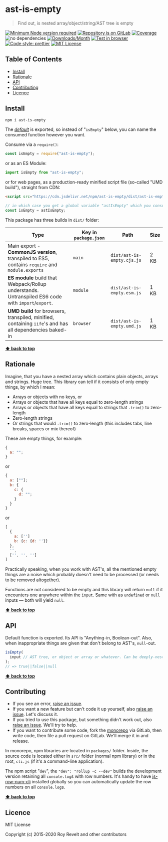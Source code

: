 # ast-is-empty

> Find out, is nested array/object/string/AST tree is empty

[![Minimum Node version required][node-img]][node-url]
[![Repository is on GitLab][gitlab-img]][gitlab-url]
[![Coverage][cov-img]][cov-url]
![no dependencies][no-deps-img]
[![Downloads/Month][downloads-img]][downloads-url]
[![Test in browser][runkit-img]][runkit-url]
[![Code style: prettier][prettier-img]][prettier-url]
[![MIT License][license-img]][license-url]

## Table of Contents

- [Install](#install)
- [Rationale](#rationale)
- [API](#api)
- [Contributing](#contributing)
- [Licence](#licence)

## Install

```bash
npm i ast-is-empty
```

The [_default_](https://exploringjs.com/es6/ch_modules.html#_default-exports-one-per-module) is exported, so instead of "`isEmpty`" below, you can name the consumed function however you want.

Consume via a `require()`:

```js
const isEmpty = require("ast-is-empty");
```

or as an ES Module:

```js
import isEmpty from "ast-is-empty";
```

or for web pages, as a production-ready minified script file (so-called "UMD build"), straight from CDN:

```html
<script src="https://cdn.jsdelivr.net/npm/ast-is-empty/dist/ast-is-empty.umd.js"></script>
```

```js
// in which case you get a global variable "astIsEmpty" which you consume like this:
const isEmpty = astIsEmpty;
```

This package has three builds in `dist/` folder:

| Type                                                                                                    | Key in `package.json` | Path                       | Size |
| ------------------------------------------------------------------------------------------------------- | --------------------- | -------------------------- | ---- |
| Main export - **CommonJS version**, transpiled to ES5, contains `require` and `module.exports`          | `main`                | `dist/ast-is-empty.cjs.js` | 2 KB |
| **ES module** build that Webpack/Rollup understands. Untranspiled ES6 code with `import`/`export`.      | `module`              | `dist/ast-is-empty.esm.js` | 1 KB |
| **UMD build** for browsers, transpiled, minified, containing `iife`'s and has all dependencies baked-in | `browser`             | `dist/ast-is-empty.umd.js` | 1 KB |

**[⬆ back to top](#)**

## Rationale

Imagine, that you have a nested array which contains plain objects, arrays and strings. Huge tree. This library can tell if it consists of only empty things, by which I mean:

- Arrays or objects with no keys, or
- Arrays or objects that have all keys equal to zero-length strings
- Arrays or objects that have all keys equal to strings that `.trim()` to zero-length
- Zero-length strings
- Or strings that would `.trim()` to zero-length (this includes tabs, line breaks, spaces or mix thereof)

These are empty things, for example:

```js
{
  a: "";
}
```

or

```js
{
  a: [""];
  b: {
    c: {
      d: "";
    }
  }
}
```

or

```js
[
  {
    a: ['']
    b: {c: {d: ''}}
  },
  '',
  ['', '', '']
]
```

Practically speaking, when you work with AST's, all the mentioned empty things are a noise which probably doesn't need to be processed (or needs to be removed altogether).

Functions are not considered to be empty and this library will return `null` if it encounters one anywhere within the `input`. Same with as `undefined` or `null` inputs — both will yield `null`.

**[⬆ back to top](#)**

## API

Default function is exported.
Its API is "Anything-in, Boolean-out".
Also, when inappropriate things are given that don't belong to AST's, `null`-out.

```js
isEmpty(
  input // AST tree, or object or array or whatever. Can be deeply-nested.
);
// => true||false||null
```

**[⬆ back to top](#)**

## Contributing

- If you see an error, [raise an issue](<https://gitlab.com/codsen/codsen/issues/new?issue[title]=ast-is-empty%20package%20-%20put%20title%20here&issue[description]=**Which%20package%20is%20this%20issue%20for**%3A%20%0Aast-is-empty%0A%0A**Describe%20the%20issue%20(if%20necessary)**%3A%20%0A%0A%0A%2Fassign%20%40revelt>).
- If you want a new feature but can't code it up yourself, also [raise an issue](<https://gitlab.com/codsen/codsen/issues/new?issue[title]=ast-is-empty%20package%20-%20put%20title%20here&issue[description]=**Which%20package%20is%20this%20issue%20for**%3A%20%0Aast-is-empty%0A%0A**Describe%20the%20issue%20(if%20necessary)**%3A%20%0A%0A%0A%2Fassign%20%40revelt>). Let's discuss it.
- If you tried to use this package, but something didn't work out, also [raise an issue](<https://gitlab.com/codsen/codsen/issues/new?issue[title]=ast-is-empty%20package%20-%20put%20title%20here&issue[description]=**Which%20package%20is%20this%20issue%20for**%3A%20%0Aast-is-empty%0A%0A**Describe%20the%20issue%20(if%20necessary)**%3A%20%0A%0A%0A%2Fassign%20%40revelt>). We'll try to help.
- If you want to contribute some code, fork the [monorepo](https://gitlab.com/codsen/codsen/) via GitLab, then write code, then file a pull request on GitLab. We'll merge it in and release.

In monorepo, npm libraries are located in `packages/` folder. Inside, the source code is located either in `src/` folder (normal npm library) or in the root, `cli.js` (if it's a command-line application).

The npm script "`dev`", the `"dev": "rollup -c --dev"` builds the development version retaining all `console.log`s with row numbers. It's handy to have [js-row-num-cli](https://www.npmjs.com/package/js-row-num-cli) installed globally so you can automatically update the row numbers on all `console.log`s.

**[⬆ back to top](#)**

## Licence

MIT License

Copyright (c) 2015-2020 Roy Revelt and other contributors

[node-img]: https://img.shields.io/node/v/ast-is-empty.svg?style=flat-square&label=works%20on%20node
[node-url]: https://www.npmjs.com/package/ast-is-empty
[gitlab-img]: https://img.shields.io/badge/repo-on%20GitLab-brightgreen.svg?style=flat-square
[gitlab-url]: https://gitlab.com/codsen/codsen/tree/master/packages/ast-is-empty
[cov-img]: https://img.shields.io/badge/coverage-93.94%25-brightgreen.svg?style=flat-square
[cov-url]: https://gitlab.com/codsen/codsen/tree/master/packages/ast-is-empty
[no-deps-img]: https://img.shields.io/badge/-no%20dependencies-brightgreen?style=flat-square
[downloads-img]: https://img.shields.io/npm/dm/ast-is-empty.svg?style=flat-square
[downloads-url]: https://npmcharts.com/compare/ast-is-empty
[runkit-img]: https://img.shields.io/badge/runkit-test_in_browser-a853ff.svg?style=flat-square
[runkit-url]: https://npm.runkit.com/ast-is-empty
[prettier-img]: https://img.shields.io/badge/code_style-prettier-ff69b4.svg?style=flat-square
[prettier-url]: https://prettier.io
[license-img]: https://img.shields.io/badge/licence-MIT-51c838.svg?style=flat-square
[license-url]: https://gitlab.com/codsen/codsen/blob/master/LICENSE
